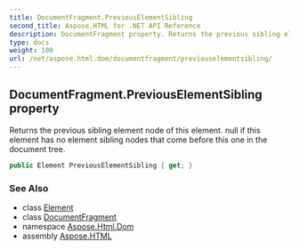 ```yaml
---
title: DocumentFragment.PreviousElementSibling
second_title: Aspose.HTML for .NET API Reference
description: DocumentFragment property. Returns the previous sibling element node of this element. null if this element has no element sibling nodes that come before this one in the document tree
type: docs
weight: 100
url: /net/aspose.html.dom/documentfragment/previouselementsibling/
---
```

## DocumentFragment.PreviousElementSibling property

Returns the previous sibling element node of this element. null if this element has no element sibling nodes that come before this one in the document tree.

```csharp
public Element PreviousElementSibling { get; }
```

### See Also

* class [Element](../../element/)
* class [DocumentFragment](../)
* namespace [Aspose.Html.Dom](../../../aspose.html.dom/)
* assembly [Aspose.HTML](../../../)
